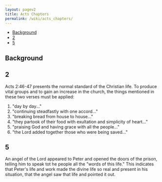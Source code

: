 ```yaml
---
layout: pagev2
title: Acts Chapters
permalink: /wiki/acts_chapters/
---
```

- [Background](#background)
- [2](#2)
- [5](#5)

## Background

## 2

Acts 2:46-47 presents the normal standard of the Christian life. To produce vital groups and to gain an increase in the church, the things mentioned in these two verses must be applied:
1. "day by day..."
2. "continuing steadfastly with one accord..."
3. "breaking bread from house to house..."
4. "they partook of their food with exultation and simplicity of heart..."
5. "praising God and having grace with all the people..."
6. "the Lord added together those who were being saved..."

## 5

An angel of the Lord appeared to Peter and opened the doors of the prison, telling him to speak tot he people all the "words of this life." This indicates that Peter's life and work made the divine life so real and present in his situation, that the angel saw that life and pointed it out.
